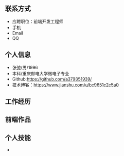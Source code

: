 
## 联系方式
- 应聘职位：前端开发工程师
- 手机
- Email
- QQ
## 个人信息
- 张弛/男/1996
- 本科/重庆邮电大学微电子专业
- Github:https://github.com/a379351939/
- 技术博客：https://www.jianshu.com/u/bc9651c2c5a0

## 工作经历
## 前端作品
## 个人技能



-

